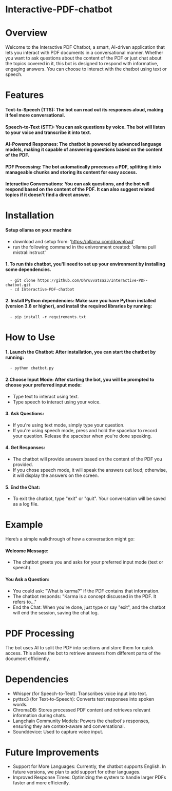 # Interactive-PDF-chatbot

# Overview
Welcome to the Interactive PDF Chatbot, a smart, AI-driven application that lets you interact with PDF documents in a conversational manner. Whether you want to ask questions about the content of the PDF or just chat about the topics covered in it, this bot is designed to respond with informative, engaging answers. You can choose to interact with the chatbot using text or speech.

# Features
#### Text-to-Speech (TTS): The bot can read out its responses aloud, making it feel more conversational.
#### Speech-to-Text (STT): You can ask questions by voice. The bot will listen to your voice and transcribe it into text.
#### AI-Powered Responses: The chatbot is powered by advanced language models, making it capable of answering questions based on the content of the PDF.
#### PDF Processing: The bot automatically processes a PDF, splitting it into manageable chunks and storing its content for easy access.
#### Interactive Conversations: You can ask questions, and the bot will respond based on the content of the PDF. It can also suggest related topics if it doesn't find a direct answer.

# Installation
#### Setup ollama on your machine

- download and setup from: 'https://ollama.com/download'
- run the following command in the enivronment created: 'ollama pull mistral:instruct'

#### 1. To run this chatbot, you'll need to set up your environment by installing some dependencies.

      - git clone https://github.com/Dhruvvatsa23/Interactive-PDF-chatbot.git
      - cd Interactive-PDF-chatbot

#### 2. Install Python dependencies: Make sure you have Python installed (version 3.8 or higher), and install the required libraries by running:

      - pip install -r requirements.txt

# How to Use
#### 1. Launch the Chatbot: After installation, you can start the chatbot by running:

      - python chatbot.py

#### 2.Choose Input Mode: After starting the bot, you will be prompted to choose your preferred input mode:
- Type text to interact using text.
- Type speech to interact using your voice.

#### 3. Ask Questions:
- If you're using text mode, simply type your question.
- If you're using speech mode, press and hold the spacebar to record your question. Release the spacebar when you're done speaking.

#### 4. Get Responses: 
- The chatbot will provide answers based on the content of the PDF you provided.
- If you chose speech mode, it will speak the answers out loud; otherwise, it will display the answers on the screen.

#### 5. End the Chat: 
- To exit the chatbot, type "exit" or "quit". Your conversation will be saved as a log file.

# Example
Here’s a simple walkthrough of how a conversation might go:

#### Welcome Message: 
- The chatbot greets you and asks for your preferred input mode (text or speech).

#### You Ask a Question:
- You could ask: "What is karma?" if the PDF contains that information.
- The chatbot responds: "Karma is a concept discussed in the PDF. It refers to..."
- End the Chat: When you're done, just type or say "exit", and the chatbot will end the session, saving the chat log.

# PDF Processing
The bot uses AI to split the PDF into sections and store them for quick access. This allows the bot to retrieve answers from different parts of the document efficiently.

# Dependencies
- Whisper (for Speech-to-Text): Transcribes voice input into text.
- pyttsx3 (for Text-to-Speech): Converts text responses into spoken words.
- ChromaDB: Stores processed PDF content and retrieves relevant information during chats.
- Langchain Community Models: Powers the chatbot's responses, ensuring they are context-aware and conversational.
- Sounddevice: Used to capture voice input.

# Future Improvements
- Support for More Languages: Currently, the chatbot supports English. In future versions, we plan to add support for other languages.
- Improved Response Times: Optimizing the system to handle larger PDFs faster and more efficiently.




